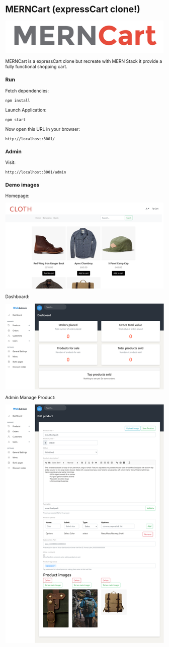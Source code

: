 # MERNCart (expressCart clone!)
<p align="center">
  <img src="https://raw.githubusercontent.com/MajorTom3K1M/MERN-Cart/master/example/logo.png">
</p>

MERNCart is a expressCart clone but recreate with MERN Stack it provide a fully functional shopping cart.

### Run

  Fetch dependencies:
<pre><code>npm install</code></pre>
  
  Launch Application:
<pre><code>npm start</code></pre>

  Now open this URL in your browser:
<pre><code><a>http://localhost:3001/</a></code></pre>

### Admin

  Visit:
<pre><code>http://localhost:3001/admin</code></pre>

### Demo images
Homepage:
<p align="center">
  <img src="https://raw.githubusercontent.com/MajorTom3K1M/MERN-Cart/master/example/localhost_3001_.png">
</p>

Dashboard:
<p align="center">
  <img src="https://github.com/MajorTom3K1M/MERN-Cart/blob/master/example/localhost_3001_admin_dashboard.png">
</p>

Admin Manage Product:
<p align="center">
  <img src="https://github.com/MajorTom3K1M/MERN-Cart/blob/master/example/localhost_3001_admin%20(2).png">
</p>
